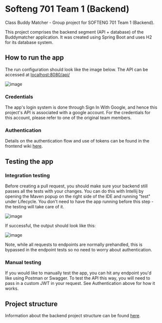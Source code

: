 # Softeng 701 Team 1 (Backend)
Class Buddy Matcher - Group project for SOFTENG 701 Team 1 (Backend). 

This project comprises the backend segment (API + database) of the Buddymatcher application. It was created using Spring Boot and uses H2 for its database system. 

## How to run the app
The run configuration should look like the image below. The API can be accessed at [localhost:8080/api/](http://localhost:8080/api/)

![image](https://user-images.githubusercontent.com/62087759/159146429-75c1de2f-90c9-41e7-b453-30a96df5774c.png)


### Credentials 
The app's login system is done through Sign In With Google, and hence this project's API is associated with a google account. For the credentials for this account, please refer to one of the original team members. 

### Authentication
Details on the authentication flow and use of tokens can be found in the frontend wiki [here](https://github.com/SE701-T1/frontend/wiki/Authentication-Flow).  

## Testing the app 

### Integration testing 
Before creating a pull request, you should make sure your backend still passes all the tests with your changes. You can do this with Intellij by opening the Maven popup on the right side of the IDE and running "test" under Lifecycle. You don't need to have the app running before this step - the testing will take care of it. 


![image](https://user-images.githubusercontent.com/62087759/159145986-9206fe11-7571-45cc-a03a-f53f2f8ecc3d.png)

 If successful, the output should look like this: 
 
 ![image](https://user-images.githubusercontent.com/62087759/159146029-282a59f9-b896-4b61-b8a1-598740976a92.png)
 
 Note, while all requests to endpoints are normally prehandled, this is bypassed in the endpoint tests so no need to worry about authentication. 


### Manual testing 
If you would like to manually test the app, you can hit any endpoint you'd like using Postman or Swagger. To test the API this way, you will need to pass in a custom JWT in your request. See Authentication above for how it works. 



## Project structure
Information about the backend project structure can be found [here](https://github.com/SE701-T1/backend/wiki/Backend-Structure).
